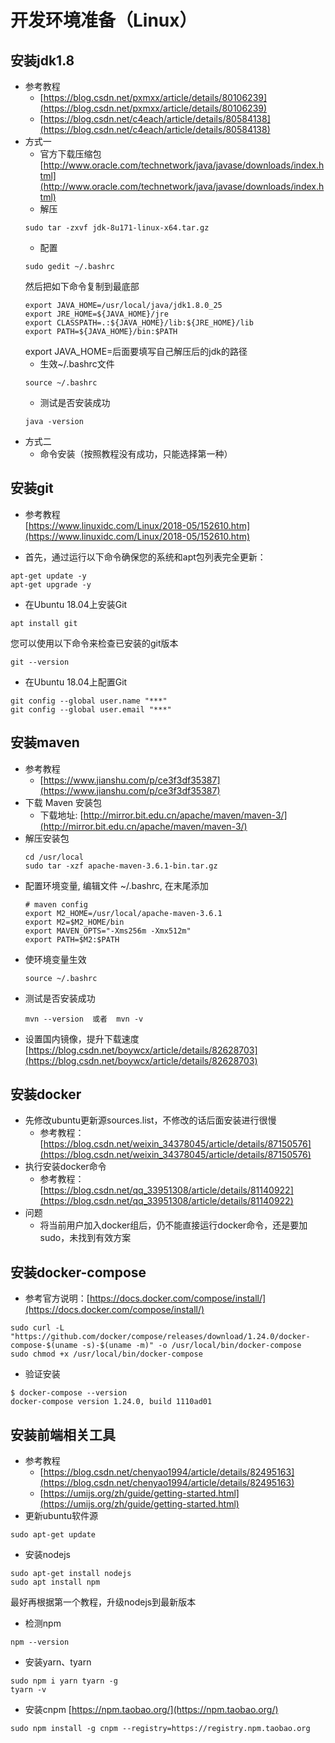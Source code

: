 # 开发环境准备（Linux）
## 安装jdk1.8
* 参考教程  
  + [https://blog.csdn.net/pxmxx/article/details/80106239](https://blog.csdn.net/pxmxx/article/details/80106239)
  + [https://blog.csdn.net/c4each/article/details/80584138](https://blog.csdn.net/c4each/article/details/80584138)
* 方式一
  + 官方下载压缩包  
    [http://www.oracle.com/technetwork/java/javase/downloads/index.html](http://www.oracle.com/technetwork/java/javase/downloads/index.html)
  + 解压  
  ```
  sudo tar -zxvf jdk-8u171-linux-x64.tar.gz 
  ```
  + 配置  
  ```
  sudo gedit ~/.bashrc
  ```
  然后把如下命令复制到最底部
  ```
  export JAVA_HOME=/usr/local/java/jdk1.8.0_25  
  export JRE_HOME=${JAVA_HOME}/jre  
  export CLASSPATH=.:${JAVA_HOME}/lib:${JRE_HOME}/lib  
  export PATH=${JAVA_HOME}/bin:$PATH
  ```
  export JAVA_HOME=后面要填写自己解压后的jdk的路径
  + 生效~/.bashrc文件
  ```
  source ~/.bashrc
  ```
  + 测试是否安装成功
  ```
  java -version
  ```
* 方式二
  + 命令安装（按照教程没有成功，只能选择第一种）
## 安装git
* 参考教程  
[https://www.linuxidc.com/Linux/2018-05/152610.htm](https://www.linuxidc.com/Linux/2018-05/152610.htm)


* 首先，通过运行以下命令确保您的系统和apt包列表完全更新：  
```
apt-get update -y
apt-get upgrade -y
```
* 在Ubuntu 18.04上安装Git  
```
apt install git
```
您可以使用以下命令来检查已安装的git版本  
```
git --version
```
* 在Ubuntu 18.04上配置Git  
```
git config --global user.name "***"
git config --global user.email "***"
```

## 安装maven
* 参考教程
  + [https://www.jianshu.com/p/ce3f3df35387](https://www.jianshu.com/p/ce3f3df35387)
* 下载 Maven 安装包
  + 下载地址: [http://mirror.bit.edu.cn/apache/maven/maven-3/](http://mirror.bit.edu.cn/apache/maven/maven-3/)
* 解压安装包
  ```
  cd /usr/local
  sudo tar -xzf apache-maven-3.6.1-bin.tar.gz
  ```
* 配置环境变量, 编辑文件 ~/.bashrc, 在末尾添加
  ```
  # maven config  
  export M2_HOME=/usr/local/apache-maven-3.6.1  
  export M2=$M2_HOME/bin  
  export MAVEN_OPTS="-Xms256m -Xmx512m"  
  export PATH=$M2:$PATH  
  ```
* 使环境变量生效
  ```
  source ~/.bashrc
  ```
* 测试是否安装成功
  ```
  mvn --version  或者  mvn -v
  ```
* 设置国内镜像，提升下载速度
  [https://blog.csdn.net/boywcx/article/details/82628703](https://blog.csdn.net/boywcx/article/details/82628703)
## 安装docker
* 先修改ubuntu更新源sources.list，不修改的话后面安装进行很慢
  + 参考教程：[https://blog.csdn.net/weixin_34378045/article/details/87150576](https://blog.csdn.net/weixin_34378045/article/details/87150576)
* 执行安装docker命令
  + 参考教程：[https://blog.csdn.net/qq_33951308/article/details/81140922](https://blog.csdn.net/qq_33951308/article/details/81140922)
* 问题
  + 将当前用户加入docker组后，仍不能直接运行docker命令，还是要加sudo，未找到有效方案
## 安装docker-compose
* 参考官方说明：[https://docs.docker.com/compose/install/](https://docs.docker.com/compose/install/)
```
sudo curl -L "https://github.com/docker/compose/releases/download/1.24.0/docker-compose-$(uname -s)-$(uname -m)" -o /usr/local/bin/docker-compose
sudo chmod +x /usr/local/bin/docker-compose
```
* 验证安装
```
$ docker-compose --version
docker-compose version 1.24.0, build 1110ad01
```
## 安装前端相关工具
* 参考教程 
  + [https://blog.csdn.net/chenyao1994/article/details/82495163](https://blog.csdn.net/chenyao1994/article/details/82495163)
  + [https://umijs.org/zh/guide/getting-started.html](https://umijs.org/zh/guide/getting-started.html)
* 更新ubuntu软件源
```
sudo apt-get update
```
* 安装nodejs
```
sudo apt-get install nodejs
sudo apt install npm
```
  最好再根据第一个教程，升级nodejs到最新版本
* 检测npm
```
npm --version
```
* 安装yarn、tyarn
```
sudo npm i yarn tyarn -g
tyarn -v
```
* 安装cnpm [https://npm.taobao.org/](https://npm.taobao.org/)
```
sudo npm install -g cnpm --registry=https://registry.npm.taobao.org
```
